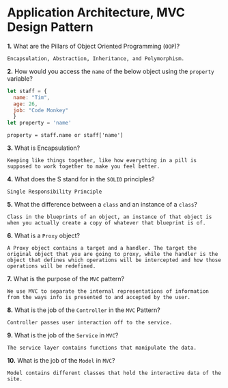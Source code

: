 # Application Architecture, MVC Design Pattern

**1.** What are the Pillars of Object Oriented Programming (`OOP`)?
<!-- enter you answer in the space below -->
```
Encapsulation, Abstraction, Inheritance, and Polymorphism.
```
**2.** How would you access the `name` of the below object using the `property` variable?
```js
let staff = {
  name: "Tim",
  age: 26,
  job: "Code Monkey"
  }
let property = 'name'
```
<!-- enter you answer in the space below -->
```
property = staff.name or staff['name']
```
**3.** What is Encapsulation?
<!-- enter you answer in the space below -->
```
Keeping like things together, like how everything in a pill is supposed to work together to make you feel better.
```
**4.** What does the S stand for in the `SOLID` principles?
<!-- enter you answer in the space below -->
```
Single Responsibility Principle
```
**5.** What the difference between a `class` and an instance of a `class`?
<!-- enter you answer in the space below -->
```
Class in the blueprints of an object, an instance of that object is when you actually create a copy of whatever that blueprint is of. 
```
**6.** What is a `Proxy` object?
<!-- enter you answer in the space below -->
```
A Proxy object contains a target and a handler. The target the original object that you are going to proxy, while the handler is the object that defines which operations will be intercepted and how those operations will be redefined. 
```

**7.** What is the purpose of the `MVC` pattern?
<!-- enter you answer in the space below -->
```
We use MVC to separate the internal representations of information from the ways info is presented to and accepted by the user. 
```
**8.** What is the job of the `Controller` in the `MVC` Pattern?
<!-- enter you answer in the space below -->
```
Controller passes user interaction off to the service.
```

**9.** What is the job of the `Service` in `MVC`?
<!-- enter you answer in the space below -->
```
The service layer contains functions that manipulate the data.
```
**10.** What is the job of the `Model` in `MVC`?
<!-- enter you answer in the space below -->
```
Model contains different classes that hold the interactive data of the site.
```

